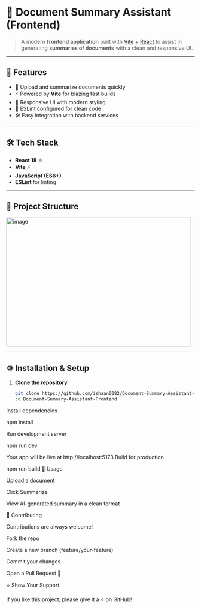 # 📄 Document Summary Assistant (Frontend)

> A modern **frontend application** built with [Vite](https://vitejs.dev/) + [React](https://react.dev/) to assist in generating **summaries of documents** with a clean and responsive UI.

---

## 🚀 Features
- 📑 Upload and summarize documents quickly  
- ⚡ Powered by **Vite** for blazing fast builds  
- 🎨 Responsive UI with modern styling  
- 🔧 ESLint configured for clean code  
- 🛠 Easy integration with backend services  

---

## 🛠️ Tech Stack
- **React 18** ⚛️  
- **Vite** ⚡  
- **JavaScript (ES6+)**  
- **ESLint** for linting  

---

## 📂 Project Structure
<img width="494" height="345" alt="image" src="https://github.com/user-attachments/assets/682db8f1-4318-46e1-b35b-4bfa205842e1" />



---

## ⚙️ Installation & Setup

1. **Clone the repository**
   ```bash
   git clone https://github.com/ishaan0082/Document-Summary-Assistant-Frontend.git
   cd Document-Summary-Assistant-Frontend
Install dependencies

npm install


Run development server

npm run dev


Your app will be live at http://localhost:5173
Build for production

npm run build
🧩 Usage

Upload a document

Click Summarize

View AI-generated summary in a clean format

🤝 Contributing

Contributions are always welcome!

Fork the repo

Create a new branch (feature/your-feature)

Commit your changes

Open a Pull Request 🎉

⭐ Show Your Support

If you like this project, please give it a ⭐ on GitHub!
